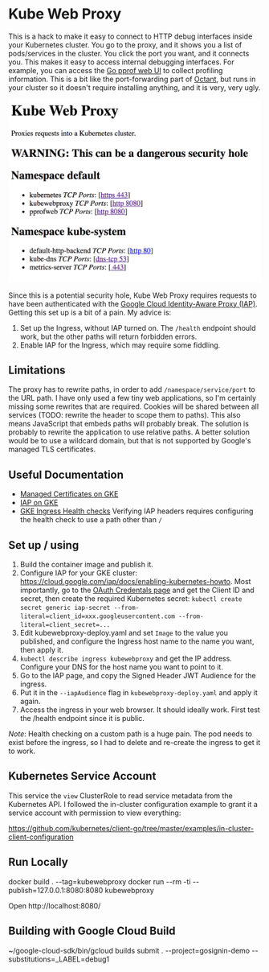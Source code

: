 # Kube Web Proxy

This is a hack to make it easy to connect to HTTP debug interfaces inside your Kubernetes cluster. You go to the proxy, and it shows you a list of pods/services in the cluster. You click the port you want, and it connects you. This makes it easy to access internal debugging interfaces. For example, you can access the [Go pprof web UI](https://golang.org/pkg/net/http/pprof/) to collect profiling information. This is a bit like the port-forwarding part of [Octant](https://github.com/vmware-tanzu/octant), but runs in your cluster so it doesn't require installing anything, and it is very, very ugly.

![Screenshot](./kubewebproxy-screenshot.png)

Since this is a potential security hole, Kube Web Proxy requires requests to have been authenticated with the [Google Cloud Identity-Aware Proxy (IAP)](https://cloud.google.com/iap/). Getting this set up is a bit of a pain. My advice is:

1. Set up the Ingress, without IAP turned on. The `/health` endpoint should work, but the other paths will return forbidden errors.
2. Enable IAP for the Ingress, which may require some fiddling.


## Limitations

The proxy has to rewrite paths, in order to add `/namespace/service/port` to the URL path. I have only used a few tiny web applications, so I'm certainly missing some rewrites that are required. Cookies will be shared between all services (TODO: rewrite the header to scope them to paths). This also means JavaScript that embeds paths will probably break. The solution is probably to rewrite the application to use relative paths. A better solution would be to use a wildcard domain, but that is not supported by Google's managed TLS certificates.


## Useful Documentation
* [Managed Certificates on GKE](https://cloud.google.com/kubernetes-engine/docs/how-to/managed-certs)
* [IAP on GKE](https://cloud.google.com/iap/docs/enabling-kubernetes-howto)
* [GKE Ingress Health checks](https://cloud.google.com/kubernetes-engine/docs/concepts/ingress#health_checks) Verifying IAP headers requires configuring the health check to use a path other than `/`



## Set up / using

1. Build the container image and publish it.
2. Configure IAP for your GKE cluster: https://cloud.google.com/iap/docs/enabling-kubernetes-howto. Most importantly, go to the [OAuth Credentals page](https://console.cloud.google.com/apis/credentials) and get the Client ID and secret, then create the required Kubernetes secret: `kubectl create secret generic iap-secret --from-literal=client_id=xxx.googleusercontent.com --from-literal=client_secret=...`
3. Edit kubewebproxy-deploy.yaml and set `Image` to the value you published, and configure the Ingress host name to the name you want, then apply it.
4. `kubectl describe ingress kubewebproxy` and get the IP address. Configure your DNS for the host name you want to point to it.
5. Go to the IAP page, and copy the Signed Header JWT Audience for the ingress.
6. Put it in the `--iapAudience` flag in `kubewebproxy-deploy.yaml` and apply it again.
7. Access the ingress in your web browser. It should ideally work. First test the /health endpoint since it is public.

*Note*: Health checking on a custom path is a huge pain. The pod needs to exist before the ingress, so I had to delete and re-create the ingress to get it to work.



## Kubernetes Service Account

This service the `view` ClusterRole to read service metadata from the Kubernetes API. I followed the in-cluster configuration example to grant it a service account with permission to view everything:

https://github.com/kubernetes/client-go/tree/master/examples/in-cluster-client-configuration


## Run Locally

docker build . --tag=kubewebproxy
docker run --rm -ti --publish=127.0.0.1:8080:8080 kubewebproxy

Open http://localhost:8080/


## Building with Google Cloud Build

~/google-cloud-sdk/bin/gcloud builds submit . --project=gosignin-demo --substitutions=_LABEL=debug1

